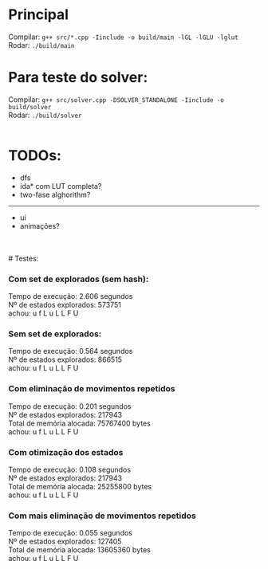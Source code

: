 # Principal
Compilar: `g++ src/*.cpp -Iinclude -o build/main -lGL -lGLU -lglut`\
Rodar: `./build/main`
# Para teste do solver:
Compilar: `g++ src/solver.cpp -DSOLVER_STANDALONE -Iinclude -o build/solver`\
Rodar: `./build/solver`
<br/>
<br/>
# TODOs:
- dfs
- ida* com LUT completa?
- two-fase alghorithm?
---
- ui
- animações?
<br/>
<br/>
# Testes:

### Com set de explorados (sem hash):
Tempo de execução: 2.606 segundos  
Nº de estados explorados: 573751  
achou: u f L u L L F U  

### Sem set de explorados:
Tempo de execução: 0.564 segundos  
Nº de estados explorados: 866515  
achou: u f L u L L F U  

### Com eliminação de movimentos repetidos
Tempo de execução: 0.201 segundos  
Nº de estados explorados: 217943  
Total de memória alocada: 75767400 bytes  
achou: u f L u L L F U  

### Com otimização dos estados
Tempo de execução: 0.108 segundos  
Nº de estados explorados: 217943  
Total de memória alocada: 25255800 bytes  
achou: u f L u L L F U  

### Com mais eliminação de movimentos repetidos
Tempo de execução: 0.055 segundos  
Nº de estados explorados: 127405  
Total de memória alocada: 13605360 bytes  
achou: u f L u L L F U  